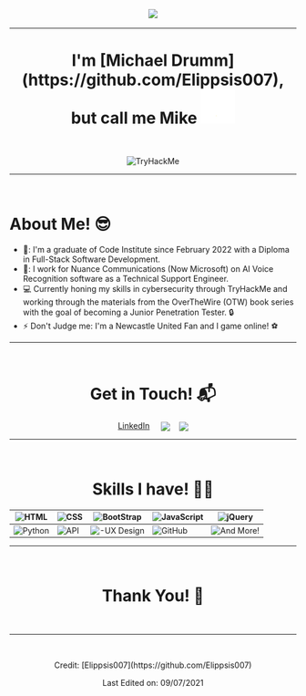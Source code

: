 <!-- Header Section -->
<p align="center">
  <img src="https://miro.medium.com/max/2048/1*OohqW5DGh9CQS4hLY5FXzA.png" height="230"/>
</p>
<hr>
<h1 align="center">I'm [Michael Drumm](https://github.com/Elippsis007), but call me Mike <img src="https://github.com/Kathryn-Jie/Kathryn-Jie/blob/main/wave.gif" width="60px"/></h1>
<br>

<!-- TryHackMe Badge -->
<p align="center">
  <img src="https://tryhackme-badges.s3.amazonaws.com/Elippsis007.png" alt="TryHackMe">
</p>
<hr>
<br>

<!-- About Me Section -->
<h1>About Me! 😎</h1>

- 🏫: I'm a graduate of Code Institute since February 2022 with a Diploma in Full-Stack Software Development.
- 🔭: I work for Nuance Communications (Now Microsoft) on AI Voice Recognition software as a Technical Support Engineer.
- 💻 Currently honing my skills in cybersecurity through TryHackMe and working through the materials from the OverTheWire (OTW) book series with the goal of becoming a Junior Penetration Tester. 🔒
- ⚡ Don't Judge me: I'm a Newcastle United Fan and I game online! ⚽

<hr>
<br>

<!-- Contact Section -->
<h1 align="center">Get in Touch! 📬</h1>
<p align="center">
  <a href="https://www.linkedin.com/in/michael-drumm-88947716a/" target="_blank">LinkedIn</a> &nbsp;&nbsp;&nbsp;
  <a href="mailto:michaeldrmm@gmail.com" target="_blank"><img align="center" src="https://img.shields.io/badge/michaeldrmm@gmail.com-D14836?style=for-the-badge&logo=gmail&logoColor=white" /></a>&nbsp;&nbsp;&nbsp;
  <a href="https://www.github.com/Elippsis007" target="_blank"><img align="center" src="https://img.shields.io/badge/Elippsis007-100000?style=for-the-badge&logo=github&logoColor=white" /></a>
</p>
<hr>
<br>

<!-- Skills Section -->
<h1 align="center">Skills I have! 🤸‍♂</h1>

|![HTML](https://img.shields.io/badge/HTML%20-brightgreen?style=for-the-badge)|![CSS](https://img.shields.io/badge/CSS%20-red?style=for-the-badge)|![BootStrap](https://img.shields.io/badge/BootStrap%20-purple?style=for-the-badge)|![JavaScript](https://img.shields.io/badge/JavaScript%20-orange?style=for-the-badge)|![jQuery](https://img.shields.io/badge/jQuery-blue?style=for-the-badge)|
|---|---|---|---|---|
|![Python](https://img.shields.io/badge/Python%20-green?style=for-the-badge)|![API](https://img.shields.io/badge/API%20-yellow?style=for-the-badge)|![-UX Design](https://img.shields.io/badge/-UX%20Design-blue?style=for-the-badge)|![GitHub](https://img.shields.io/badge/GitHub-pink?style=for-the-badge)|![And More!](https://img.shields.io/badge/And%20More!-yellow?style=for-the-badge)|

<hr>
<br>

<!-- Thank You Section -->
<h1 align="center">Thank You! 🤵</h1>
<br>
<hr>
<br>

<!-- Footer Section -->
<p align="center">Credit: [Elippsis007](https://github.com/Elippsis007)</p>
<p align="center">Last Edited on: 09/07/2021</p>
